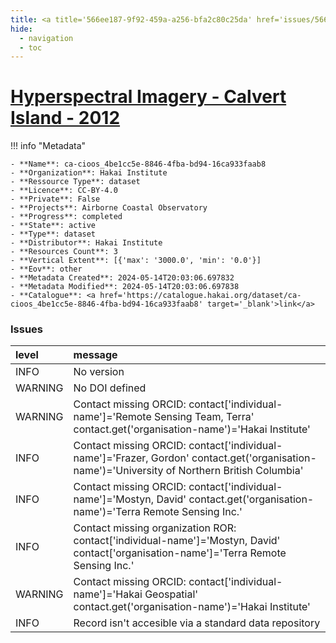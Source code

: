 ```yaml
---
title: <a title='566ee187-9f92-459a-a256-bfa2c80c25da' href='issues/566ee187-9f92-459a-a256-bfa2c80c25da/' target='_blank'>Hyperspectral Imagery - Calvert Island - 2012</a>
hide:
  - navigation
  - toc
---
```


# <a title='566ee187-9f92-459a-a256-bfa2c80c25da' href='issues/566ee187-9f92-459a-a256-bfa2c80c25da/' target='_blank'>Hyperspectral Imagery - Calvert Island - 2012</a>

<div id='map'></div>

!!! info "Metadata"
    
    - **Name**: ca-cioos_4be1cc5e-8846-4fba-bd94-16ca933faab8 
    - **Organization**: Hakai Institute 
    - **Ressource Type**: dataset 
    - **Licence**: CC-BY-4.0 
    - **Private**: False 
    - **Projects**: Airborne Coastal Observatory 
    - **Progress**: completed 
    - **State**: active 
    - **Type**: dataset 
    - **Distributor**: Hakai Institute 
    - **Resources Count**: 3 
    - **Vertical Extent**: [{'max': '3000.0', 'min': '0.0'}] 
    - **Eov**: other 
    - **Metadata Created**: 2024-05-14T20:03:06.697832 
    - **Metadata Modified**: 2024-05-14T20:03:06.697838 
    - **Catalogue**: <a href='https://catalogue.hakai.org/dataset/ca-cioos_4be1cc5e-8846-4fba-bd94-16ca933faab8' target='_blank'>link</a> 

### Issues

| level   | message                                                                                                                                       |
|:--------|:----------------------------------------------------------------------------------------------------------------------------------------------|
| INFO    | No version                                                                                                                                    |
| WARNING | No DOI defined                                                                                                                                |
| WARNING | Contact missing ORCID: contact['individual-name']='Remote Sensing Team, Terra' contact.get('organisation-name')='Hakai Institute'             |
| INFO    | Contact missing ORCID: contact['individual-name']='Frazer, Gordon' contact.get('organisation-name')='University of Northern British Columbia' |
| INFO    | Contact missing ORCID: contact['individual-name']='Mostyn, David' contact.get('organisation-name')='Terra Remote Sensing Inc.'                |
| INFO    | Contact missing organization ROR:  contact['individual-name']='Mostyn, David' contact['organisation-name']='Terra Remote Sensing Inc.'        |
| WARNING | Contact missing ORCID: contact['individual-name']='Hakai Geospatial' contact.get('organisation-name')='Hakai Institute'                       |
| INFO    | Record isn't accesible via a standard data repository                                                                                         |

<script>
   document.addEventListener("DOMContentLoaded", function() {
    var map = L.map('map').setView([51.505, -125.09], 5);
    L.tileLayer('https://tile.openstreetmap.org/{z}/{x}/{y}.png', {
        maxZoom: 19,
        attribution: '&copy; <a href="http://www.openstreetmap.org/copyright">OpenStreetMap</a>'
    }).addTo(map);
    var geojsonFeature = {
        "type": "Feature",
        "properties": {
            "name" : "<a title='566ee187-9f92-459a-a256-bfa2c80c25da' href='issues/566ee187-9f92-459a-a256-bfa2c80c25da/' target='_blank'>Hyperspectral Imagery - Calvert Island - 2012</a>"
        },
        "geometry": {'type': 'Polygon', 'coordinates': [[[-128.21594238281247, 51.40948589555509], [-127.8094482421875, 51.40948589555509], [-127.8094482421875, 51.78993084774129], [-128.21594238281247, 51.78993084774129], [-128.21594238281247, 51.40948589555509]]]}
    }
    L.geoJSON(geojsonFeature).addTo(map);
   })
</script>
